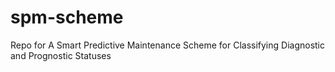 # spm-scheme
Repo for A Smart Predictive Maintenance Scheme for Classifying Diagnostic and Prognostic Statuses
